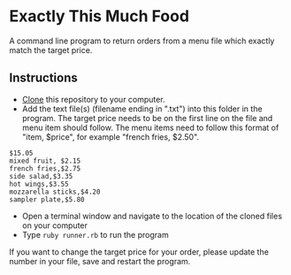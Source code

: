 # Exactly This Much Food

A command line program to return orders from a menu file which exactly match the target price. 

## Instructions

* [Clone](https://help.github.com/articles/cloning-a-repository/) this repository to your computer.
* Add the text file(s) (filename ending in ".txt") into this folder in the program.  The target price needs to be on the first line on the file and menu item should follow.  The menu items need to follow this format of "item, $price", for example "french fries, $2.50".  


```text
$15.05
mixed fruit, $2.15
french fries,$2.75
side salad,$3.35
hot wings,$3.55
mozzarella sticks,$4.20
sampler plate,$5.80
```

* Open a terminal window and navigate to the location of the cloned files on your computer
* Type `ruby runner.rb` to run the program


If you want to change the target price for your order, please update the number in your file, save and restart the program. 





